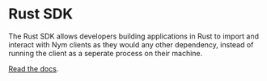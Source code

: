 # Rust SDK

The Rust SDK allows developers building applications in Rust to import and interact with Nym clients as they would any other dependency, instead of running the client as a seperate process on their machine.

[Read the docs](https://nymtech.net/docs/sdk/rust/rust.html). 
